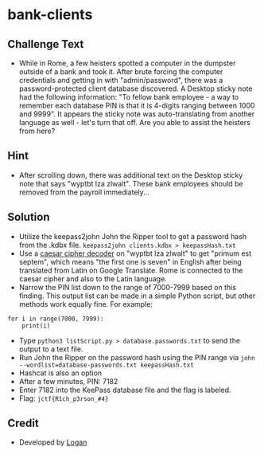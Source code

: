 # bank-clients

## Challenge Text
* While in Rome, a few heisters spotted a computer in the dumpster outside of a bank and took it. After brute forcing the computer credentials and getting in with "admin/password", there was a password-protected client database discovered. A Desktop sticky note had the following information: "To fellow bank employee - a way to remember each database PIN is that it is 4-digits ranging between 1000 and 9999". It appears the sticky note was auto-translating from another language as well - let's turn that off. Are you able to assist the heisters from here?

## Hint
* After scrolling down, there was additional text on the Desktop sticky note that says "wyptbt lza zlwalt". These bank employees should be removed from the payroll immediately...

## Solution
* Utilize the keepass2john John the Ripper tool to get a password hash from the .kdbx file. `keepass2john clients.kdbx > keepassHash.txt`
* Use a [caesar cipher decoder](https://www.dcode.fr/caesar-cipher) on "wyptbt lza zlwalt" to get "primum est septem", which means "the first one is seven" in English after being translated from Latin on Google Translate. Rome is connected to the caesar cipher and also to the Latin language.
* Narrow the PIN list down to the range of 7000-7999 based on this finding. This output list can be made in a simple Python script, but other methods work equally fine. For example: 
```
for i in range(7000, 7999):
	print(i)
```
* Type `python3 listScript.py > database.passwords.txt` to send the output to a text file.
* Run John the Ripper on the password hash using the PIN range via `john --wordlist=database-passwords.txt keepassHash.txt`
* Hashcat is also an option
* After a few minutes, PIN: 7182
* Enter 7182 into the KeePass database file and the flag is labeled.
* Flag: `jctf{R1ch_p3rson_#4}`

## Credit
* Developed by [Logan](https://github.com/Git-Logan)